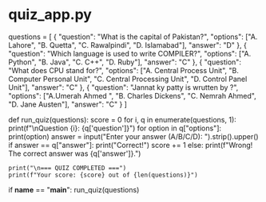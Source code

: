 # quiz_app.py

questions = [
    {
        "question": "What is the capital of Pakistan?",
        "options": ["A. Lahore", "B. Quetta", "C. Rawalpindi", "D. Islamabad"],
        "answer": "D"
    },
    {
        "question": "Which language is used to write COMPILER?",
        "options": ["A. Python", "B. Java", "C. C++", "D. Ruby"],
        "answer": "C"
    },
    {
        "question": "What does CPU stand for?",
        "options": ["A. Central Process Unit", "B. Computer Personal Unit", "C. Central Processing Unit", "D. Control Panel Unit"],
        "answer": "C"
    },
    {
        "question": "Jannat ky patty is wrutten by ?",
        "options": ["A.Umerah Ahmed ", "B. Charles Dickens", "C. Nemrah Ahmed", "D. Jane Austen"],
        "answer": "C"
    }
]

def run_quiz(questions):
    score = 0
    for i, q in enumerate(questions, 1):
        print(f"\nQuestion {i}: {q['question']}")
        for option in q["options"]:
            print(option)
        answer = input("Enter your answer (A/B/C/D): ").strip().upper()
        if answer == q["answer"]:
            print("Correct!")
            score += 1
        else:
            print(f"Wrong! The correct answer was {q['answer']}.")
    
    print("\n=== QUIZ COMPLETED ===")
    print(f"Your score: {score} out of {len(questions)}")

if __name__ == "__main__":
    run_quiz(questions)



